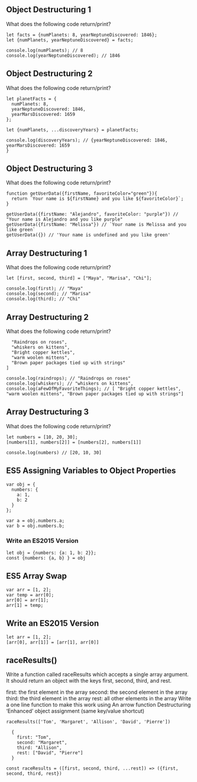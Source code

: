 ## Object Destructuring 1
What does the following code return/print?
```
let facts = {numPlanets: 8, yearNeptuneDiscovered: 1846};
let {numPlanets, yearNeptuneDiscovered} = facts;

console.log(numPlanets); // 8
console.log(yearNeptuneDiscovered); // 1846
```




## Object Destructuring 2
What does the following code return/print?
```
let planetFacts = {
  numPlanets: 8,
  yearNeptuneDiscovered: 1846,
  yearMarsDiscovered: 1659
};

let {numPlanets, ...discoveryYears} = planetFacts;

console.log(discoveryYears); // {yearNeptuneDiscovered: 1846, yearMarsDiscovered: 1659
}
```




## Object Destructuring 3
What does the following code return/print?
```
function getUserData({firstName, favoriteColor="green"}){
  return `Your name is ${firstName} and you like ${favoriteColor}`;
}

getUserData({firstName: "Alejandro", favoriteColor: "purple"}) // "Your name is Alejandro and you like purple"
getUserData({firstName: "Melissa"}) // `Your name is Melissa and you like green`
getUserData({}) // 'Your name is undefined and you like green'
```



## Array Destructuring 1
What does the following code return/print?
```
let [first, second, third] = ["Maya", "Marisa", "Chi"];

console.log(first); // "Maya"
console.log(second); // "Marisa"
console.log(third); // "Chi"
```


## Array Destructuring 2
What does the following code return/print?

```let [raindrops, whiskers, ...aFewOfMyFavoriteThings] = [
  "Raindrops on roses",
  "whiskers on kittens",
  "Bright copper kettles",
  "warm woolen mittens",
  "Brown paper packages tied up with strings"
]

console.log(raindrops); // "Raindrops on roses"
console.log(whiskers); // "whiskers on kittens",
console.log(aFewOfMyFavoriteThings); // [ "Bright copper kettles", "warm woolen mittens", "Brown paper packages tied up with strings"]
```

## Array Destructuring 3
What does the following code return/print?
```
let numbers = [10, 20, 30];
[numbers[1], numbers[2]] = [numbers[2], numbers[1]]

console.log(numbers) // [20, 10, 30]
```



## ES5 Assigning Variables to Object Properties
```
var obj = {
  numbers: {
    a: 1,
    b: 2
  }
};

var a = obj.numbers.a;
var b = obj.numbers.b;
```
### Write an ES2015 Version 
```
let obj = {numbers: {a: 1, b: 2}};
const {numbers: {a, b} } = obj
```

## ES5 Array Swap
```
var arr = [1, 2];
var temp = arr[0];
arr[0] = arr[1];
arr[1] = temp;
```

## Write an ES2015 Version 
```
let arr = [1, 2];
[arr[0], arr[1]] = [arr[1], arr[0]]
```


## raceResults()
Write a function called raceResults which accepts a single array argument. It should return an object with the keys first, second, third, and rest.

first: the first element in the array
second: the second element in the array
third: the third element in the array
rest: all other elements in the array
Write a one line function to make this work using
An arrow function
Destructuring
‘Enhanced’ object assignment (same key/value shortcut)
```
raceResults(['Tom', 'Margaret', 'Allison', 'David', 'Pierre'])

  {
    first: "Tom",
    second: "Margaret",
    third: "Allison",
    rest: ["David", "Pierre"]
  }
```
```
const raceResults = ([first, second, third, ...rest]) => ({first, second, third, rest})
```
